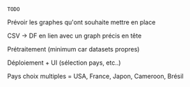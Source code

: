     TODO

Prévoir les graphes qu'ont souhaite mettre en place

CSV -> DF en lien avec un graph précis en tête

Prétraitement (minimum car datasets propres)

Déploiement + UI (sélection pays, etc..)






Pays choix multiples = USA, France, Japon, Cameroon, Brésil